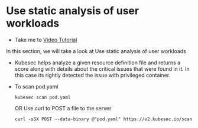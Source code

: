 # Use static analysis of user workloads
  - Take me to [Video Tutorial](https://kodekloud.com/courses/1378608/lectures/31704754)

In this section, we will take a look at Use static analysis of user workloads

- Kubesec helps analyze a given resource definition file and returns a score along with details about the critical issues that were found in it. In this case its rightly detected the issue with privileged container.


- To scan pod.yaml

      kubesec scan pod.yaml

  OR Use curl to POST a file to the server

      curl -sSX POST --data-binary @"pod.yaml" https://v2.kubesec.io/scan
